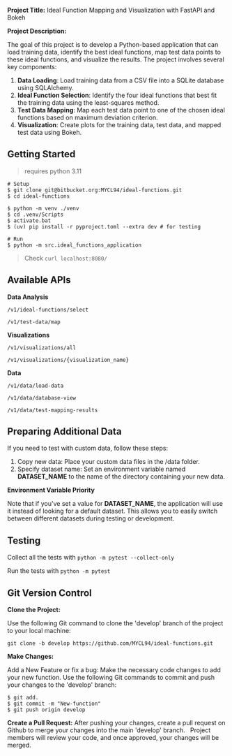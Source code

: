 **Project Title:** Ideal Function Mapping and Visualization with FastAPI and Bokeh


**Project Description:**

The goal of this project is to develop a Python-based application that can load training data, identify the best ideal functions, map test data points to these ideal functions, and visualize the results. The project involves several key components:

1. **Data Loading**: Load training data from a CSV file into a SQLite database using SQLAlchemy.
2. **Ideal Function Selection**: Identify the four ideal functions that best fit the training data using the least-squares method.
3. **Test Data Mapping**: Map each test data point to one of the chosen ideal functions based on maximum deviation criterion.
4. **Visualization**: Create plots for the training data, test data, and mapped test data using Bokeh.


## Getting Started

> requires python 3.11

```
# Setup
$ git clone git@bitbucket.org:MYCL94/ideal-functions.git
$ cd ideal-functions

$ python -m venv ./venv
$ cd .venv/Scripts
$ activate.bat
$ (uv) pip install -r pyproject.toml --extra dev # for testing

# Run
$ python -m src.ideal_functions_application

```

> Check `curl localhost:8080/`

## Available APIs

**Data Analysis**

`/v1/ideal-functions/select`

`/v1/test-data/map`

**Visualizations**

`/v1/visualizations/all`

`/v1/visualizations/{visualization_name}`

**Data**

`/v1/data/load-data`

`/v1/data/database-view`

`/v1/data/test-mapping-results`


## Preparing Additional Data

If you need to test with custom data, follow these steps:

1. Copy new data: Place your custom data files in the /data folder.
2. Specify dataset name: Set an environment variable named **DATASET_NAME** to the name of the directory containing your new data.

**Environment Variable Priority**

Note that if you've set a value for **DATASET_NAME**, the application will use it instead of looking for a default dataset. This allows you to easily switch between different datasets during testing or development.

## Testing

Collect all the tests with 
`python -m pytest --collect-only`

Run the tests with
`python -m pytest`

## Git Version Control

**Clone the Project:**

Use the following Git command to clone the 'develop' branch of the project to your local machine:

```
git clone -b develop https://github.com/MYCL94/ideal-functions.git
```

**Make Changes:**

Add a New Feature or fix a bug:
Make the necessary code changes to add your new function.
Use the following Git commands to commit and push your changes to the 'develop' branch:

```
$ git add.
$ git commit -m "New-function"
$ git push origin develop 
```

**Create a Pull Request:**
After pushing your changes, create a pull request on Github to merge your changes into the main 'develop' branch.    
Project members will review your code, and once approved, your changes will be merged.    
